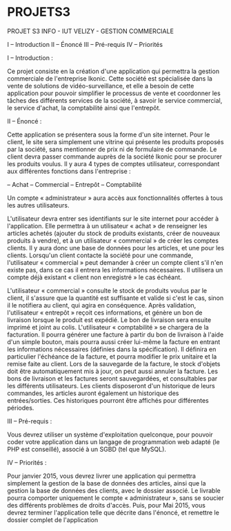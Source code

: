 PROJETS3
========

PROJET S3 INFO - IUT VELIZY - GESTION COMMERCIALE

I – Introduction 
II – Énoncé 
III – Pré-requis 
IV – Priorités 

I – Introduction :

Ce projet consiste en la création d'une application qui permettra la gestion commerciale de
l'entreprise Ikonic. Cette société est spécialisée dans la vente de solutions de vidéo-surveillance, et
elle a besoin de cette application pour pouvoir simplifier le processus de vente et coordonner les
tâches des différents services de la société, à savoir le service commercial, le service d'achat, la
comptabilité ainsi que l'entrepôt.

II – Énoncé :

Cette application se présentera sous la forme d'un site internet. Pour le client, le site sera
simplement une vitrine qui présente les produits proposés par la société, sans mentionner de prix ni
de formulaire de commande. Le client devra passer commande auprès de la société Ikonic pour se
procurer les produits voulus.
Il y aura 4 types de comptes utilisateur, correspondant aux différentes fonctions dans l'entreprise :

– Achat
– Commercial
– Entrepôt
– Comptabilité

Un compte « administrateur » aura accès aux fonctionnalités offertes à tous les autres utilisateurs.

L'utilisateur devra entrer ses identifiants sur le site internet pour accéder à l'application.
Elle permettra à un utilisateur « achat » de renseigner les articles achetés (ajouter du stock de
produits existants, créer de nouveaux produits à vendre), et à un utilisateur « commercial » de créer
les comptes clients. Il y aura donc une base de données pour les articles, et une pour les clients.
Lorsqu'un client contacte la société pour une commande, l'utilisateur « commercial » peut demander
à créer un compte client s'il n'en existe pas, dans ce cas il entrera les informations nécessaires. Il
utilisera un compte déjà existant « client non enregistré » le cas échéant.

L'utilisateur « commercial » consulte le stock de produits voulus par le client, il s'assure que la
quantité est suffisante et valide si c'est le cas, sinon il le notifiera au client, qui agira en
conséquence.
Après validation, l'utilisateur « entrepôt » reçoit ces informations, et génère un bon de livraison
lorsque le produit est expédié. Le bon de livraison sera ensuite imprimé et joint au colis.
L'utilisateur « comptabilité » se chargera de la facturation. Il pourra générer une facture à partir du
bon de livraison à l'aide d'un simple bouton, mais pourra aussi créer lui-même la facture en entrant
les informations nécessaires (définies dans la spécification). Il définira en particulier l'échéance de
la facture, et pourra modifier le prix unitaire et la remise faite au client.
Lors de la sauvegarde de la facture, le stock d'objets doit être automatiquement mis à jour, on peut
aussi annuler la facture.
Les bons de livraison et les factures seront sauvegardées, et consultables par les différents
utilisateurs.
Les clients disposeront d'un historique de leurs commandes, les articles auront également un
historique des entrées/sorties. Ces historiques pourront être affichés pour différentes périodes.

III – Pré-requis :

Vous devrez utiliser un système d'exploitation quelconque, pour pouvoir coder votre application
dans un langage de programmation web adapté (le PHP est conseillé), associé à un SGBD (tel que
MySQL).

IV – Priorités :

Pour janvier 2015, vous devrez livrer une application qui permettra simplement la gestion de la base
de données des articles, ainsi que la gestion la base de données des clients, avec le dossier associé.
Le livrable pourra comporter uniquement le compte « administrateur », sans se soucier des
différents problèmes de droits d'accès.
Puis, pour Mai 2015, vous devrez terminer l'application telle que décrite dans l'énoncé, et remettre
le dossier complet de l'application
